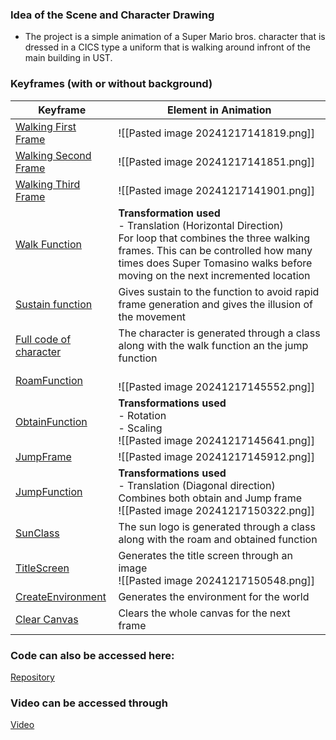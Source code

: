 
### Idea of the Scene and Character Drawing
- The project is a simple animation of a Super Mario bros. character that is dressed in a CICS type a uniform that is walking around infront of the main building in UST. 

### Keyframes (with or without background)

| Keyframe                                                                                                                    | Element in Animation                                                                                                                                                                                                               |
| --------------------------------------------------------------------------------------------------------------------------- | ---------------------------------------------------------------------------------------------------------------------------------------------------------------------------------------------------------------------------------- |
| [Walking First Frame](https://github.com/nigelhaim/SuperTomasino/blob/main/Documentation_Images/WalkingFrame1.png)          | ![[Pasted image 20241217141819.png]]                                                                                                                                                                                               |
| [Walking Second Frame](https://github.com/nigelhaim/SuperTomasino/blob/main/Documentation_Images/WalkingFrame2.png)         | ![[Pasted image 20241217141851.png]]                                                                                                                                                                                               |
| [Walking Third Frame](https://github.com/nigelhaim/SuperTomasino/blob/main/Documentation_Images/WalkingFrame3.png)          | ![[Pasted image 20241217141901.png]]                                                                                                                                                                                               |
| [Walk Function](https://github.com/nigelhaim/SuperTomasino/blob/main/Documentation_Images/WalkFunction.png)                 | **Transformation used**<br>- Translation (Horizontal Direction)<br>For loop that combines the three walking frames. This can be controlled how many times does Super Tomasino walks before moving on the next incremented location |
| [Sustain function](https://github.com/nigelhaim/SuperTomasino/blob/main/Documentation_Images/SustainFunction.png)           | Gives sustain to the function to avoid rapid frame generation and gives the illusion of the movement                                                                                                                               |
| [Full code of character](https://github.com/nigelhaim/SuperTomasino/blob/main/Documentation_Images/SuperTomasino_Class.png) | The character is generated through a class along with the walk function an the jump function                                                                                                                                       |
| [RoamFunction](https://github.com/nigelhaim/SuperTomasino/blob/main/Documentation_Images/RoamFunction.png)                  | <br>![[Pasted image 20241217145552.png]]                                                                                                                                                                                           |
| [ObtainFunction](https://github.com/nigelhaim/SuperTomasino/blob/main/Documentation_Images/ObtainFunction.png)              | **Transformations used**<br>- Rotation<br>- Scaling<br>![[Pasted image 20241217145641.png]]                                                                                                                                        |
| [JumpFrame](https://github.com/nigelhaim/SuperTomasino/blob/main/Documentation_Images/JumpFunction.png)                     | ![[Pasted image 20241217145912.png]]                                                                                                                                                                                               |
| [JumpFunction](https://github.com/nigelhaim/SuperTomasino/blob/main/Documentation_Images/JumpFunction_2.png)                | **Transformations used**<br>- Translation (Diagonal direction)<br>Combines both obtain and Jump frame<br>![[Pasted image 20241217150322.png]]                                                                                      |
| [SunClass](https://github.com/nigelhaim/SuperTomasino/blob/main/Documentation_Images/Sun%2BClass.png)                       | The sun logo is generated through a class along with the roam and obtained function                                                                                                                                                |
| [TitleScreen](https://github.com/nigelhaim/SuperTomasino/blob/main/Documentation_Images/TitleScreen.png)                    | Generates the title screen through an image<br>![[Pasted image 20241217150548.png]]                                                                                                                                                |
| [CreateEnvironment](https://github.com/nigelhaim/SuperTomasino/blob/main/Documentation_Images/ConstructEnvironment.png)     | Generates the environment for the world                                                                                                                                                                                            |
| [Clear Canvas](https://github.com/nigelhaim/SuperTomasino/blob/main/Documentation_Images/ClearCanvas.png)                   | Clears the whole canvas for the next frame                                                                                                                                                                                         |

### Code can also be accessed here:
[Repository](https://github.com/nigelhaim/SuperTomasino/tree/main)

### Video can be accessed through 
[Video](https://drive.google.com/file/d/1WGCJSGIzVzaVT9BGmN19mmAq3OmsR1uj/view?usp=sharing)
